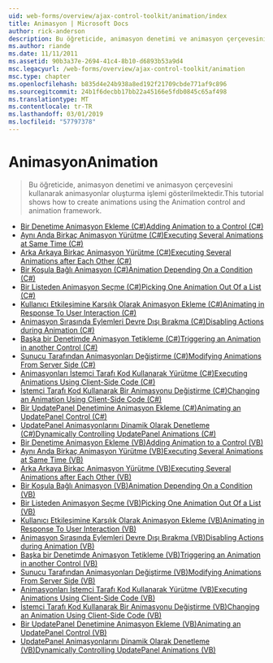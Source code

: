 ```yaml
---
uid: web-forms/overview/ajax-control-toolkit/animation/index
title: Animasyon | Microsoft Docs
author: rick-anderson
description: Bu öğreticide, animasyon denetimi ve animasyon çerçevesini kullanarak animasyonlar oluşturma işlemi gösterilmektedir.
ms.author: riande
ms.date: 11/11/2011
ms.assetid: 90b3a37e-2694-41c4-8b10-d6893b53a9d4
msc.legacyurl: /web-forms/overview/ajax-control-toolkit/animation
msc.type: chapter
ms.openlocfilehash: b835d4e24b938a8ed192f21709cbde771af9c896
ms.sourcegitcommit: 24b1f6decbb17bb22a45166e5fdb0845c65af498
ms.translationtype: MT
ms.contentlocale: tr-TR
ms.lasthandoff: 03/01/2019
ms.locfileid: "57797378"
---
```

<a name="animation"></a><span data-ttu-id="aa5a0-103">Animasyon</span><span class="sxs-lookup"><span data-stu-id="aa5a0-103">Animation</span></span>
====================
> <span data-ttu-id="aa5a0-104">Bu öğreticide, animasyon denetimi ve animasyon çerçevesini kullanarak animasyonlar oluşturma işlemi gösterilmektedir.</span><span class="sxs-lookup"><span data-stu-id="aa5a0-104">This tutorial shows how to create animations using the Animation control and animation framework.</span></span>


- [<span data-ttu-id="aa5a0-105">Bir Denetime Animasyon Ekleme (C#)</span><span class="sxs-lookup"><span data-stu-id="aa5a0-105">Adding Animation to a Control (C#)</span></span>](adding-animation-to-a-control-cs.md)
- [<span data-ttu-id="aa5a0-106">Aynı Anda Birkaç Animasyon Yürütme (C#)</span><span class="sxs-lookup"><span data-stu-id="aa5a0-106">Executing Several Animations at Same Time (C#)</span></span>](executing-several-animations-at-the-same-time-cs.md)
- [<span data-ttu-id="aa5a0-107">Arka Arkaya Birkaç Animasyon Yürütme (C#)</span><span class="sxs-lookup"><span data-stu-id="aa5a0-107">Executing Several Animations after Each Other (C#)</span></span>](executing-several-animations-after-each-other-cs.md)
- [<span data-ttu-id="aa5a0-108">Bir Koşula Bağlı Animasyon (C#)</span><span class="sxs-lookup"><span data-stu-id="aa5a0-108">Animation Depending On a Condition (C#)</span></span>](animation-depending-on-a-condition-cs.md)
- [<span data-ttu-id="aa5a0-109">Bir Listeden Animasyon Seçme (C#)</span><span class="sxs-lookup"><span data-stu-id="aa5a0-109">Picking One Animation Out Of a List (C#)</span></span>](picking-one-animation-out-of-a-list-cs.md)
- [<span data-ttu-id="aa5a0-110">Kullanıcı Etkileşimine Karşılık Olarak Animasyon Ekleme (C#)</span><span class="sxs-lookup"><span data-stu-id="aa5a0-110">Animating in Response To User Interaction (C#)</span></span>](animating-in-response-to-user-interaction-cs.md)
- [<span data-ttu-id="aa5a0-111">Animasyon Sırasında Eylemleri Devre Dışı Bırakma (C#)</span><span class="sxs-lookup"><span data-stu-id="aa5a0-111">Disabling Actions during Animation (C#)</span></span>](disabling-actions-during-animation-cs.md)
- [<span data-ttu-id="aa5a0-112">Başka bir Denetimde Animasyon Tetikleme (C#)</span><span class="sxs-lookup"><span data-stu-id="aa5a0-112">Triggering an Animation in another Control (C#)</span></span>](triggering-an-animation-in-another-control-cs.md)
- [<span data-ttu-id="aa5a0-113">Sunucu Tarafından Animasyonları Değiştirme (C#)</span><span class="sxs-lookup"><span data-stu-id="aa5a0-113">Modifying Animations From Server Side (C#)</span></span>](modifying-animations-from-the-server-side-cs.md)
- [<span data-ttu-id="aa5a0-114">Animasyonları İstemci Tarafı Kod Kullanarak Yürütme (C#)</span><span class="sxs-lookup"><span data-stu-id="aa5a0-114">Executing Animations Using Client-Side Code (C#)</span></span>](executing-animations-using-client-side-code-cs.md)
- [<span data-ttu-id="aa5a0-115">İstemci Tarafı Kod Kullanarak Bir Animasyonu Değiştirme (C#)</span><span class="sxs-lookup"><span data-stu-id="aa5a0-115">Changing an Animation Using Client-Side Code (C#)</span></span>](changing-an-animation-using-client-side-code-cs.md)
- [<span data-ttu-id="aa5a0-116">Bir UpdatePanel Denetimine Animasyon Ekleme (C#)</span><span class="sxs-lookup"><span data-stu-id="aa5a0-116">Animating an UpdatePanel Control (C#)</span></span>](animating-an-updatepanel-control-cs.md)
- [<span data-ttu-id="aa5a0-117">UpdatePanel Animasyonlarını Dinamik Olarak Denetleme (C#)</span><span class="sxs-lookup"><span data-stu-id="aa5a0-117">Dynamically Controlling UpdatePanel Animations (C#)</span></span>](dynamically-controlling-updatepanel-animations-cs.md)
- [<span data-ttu-id="aa5a0-118">Bir Denetime Animasyon Ekleme (VB)</span><span class="sxs-lookup"><span data-stu-id="aa5a0-118">Adding Animation to a Control (VB)</span></span>](adding-animation-to-a-control-vb.md)
- [<span data-ttu-id="aa5a0-119">Aynı Anda Birkaç Animasyon Yürütme (VB)</span><span class="sxs-lookup"><span data-stu-id="aa5a0-119">Executing Several Animations at Same Time (VB)</span></span>](executing-several-animations-at-the-same-time-vb.md)
- [<span data-ttu-id="aa5a0-120">Arka Arkaya Birkaç Animasyon Yürütme (VB)</span><span class="sxs-lookup"><span data-stu-id="aa5a0-120">Executing Several Animations after Each Other (VB)</span></span>](executing-several-animations-after-each-other-vb.md)
- [<span data-ttu-id="aa5a0-121">Bir Koşula Bağlı Animasyon (VB)</span><span class="sxs-lookup"><span data-stu-id="aa5a0-121">Animation Depending On a Condition (VB)</span></span>](animation-depending-on-a-condition-vb.md)
- [<span data-ttu-id="aa5a0-122">Bir Listeden Animasyon Seçme (VB)</span><span class="sxs-lookup"><span data-stu-id="aa5a0-122">Picking One Animation Out Of a List (VB)</span></span>](picking-one-animation-out-of-a-list-vb.md)
- [<span data-ttu-id="aa5a0-123">Kullanıcı Etkileşimine Karşılık Olarak Animasyon Ekleme (VB)</span><span class="sxs-lookup"><span data-stu-id="aa5a0-123">Animating in Response To User Interaction (VB)</span></span>](animating-in-response-to-user-interaction-vb.md)
- [<span data-ttu-id="aa5a0-124">Animasyon Sırasında Eylemleri Devre Dışı Bırakma (VB)</span><span class="sxs-lookup"><span data-stu-id="aa5a0-124">Disabling Actions during Animation (VB)</span></span>](disabling-actions-during-animation-vb.md)
- [<span data-ttu-id="aa5a0-125">Başka bir Denetimde Animasyon Tetikleme (VB)</span><span class="sxs-lookup"><span data-stu-id="aa5a0-125">Triggering an Animation in another Control (VB)</span></span>](triggering-an-animation-in-another-control-vb.md)
- [<span data-ttu-id="aa5a0-126">Sunucu Tarafından Animasyonları Değiştirme (VB)</span><span class="sxs-lookup"><span data-stu-id="aa5a0-126">Modifying Animations From Server Side (VB)</span></span>](modifying-animations-from-the-server-side-vb.md)
- [<span data-ttu-id="aa5a0-127">Animasyonları İstemci Tarafı Kod Kullanarak Yürütme (VB)</span><span class="sxs-lookup"><span data-stu-id="aa5a0-127">Executing Animations Using Client-Side Code (VB)</span></span>](executing-animations-using-client-side-code-vb.md)
- [<span data-ttu-id="aa5a0-128">İstemci Tarafı Kod Kullanarak Bir Animasyonu Değiştirme (VB)</span><span class="sxs-lookup"><span data-stu-id="aa5a0-128">Changing an Animation Using Client-Side Code (VB)</span></span>](changing-an-animation-using-client-side-code-vb.md)
- [<span data-ttu-id="aa5a0-129">Bir UpdatePanel Denetimine Animasyon Ekleme (VB)</span><span class="sxs-lookup"><span data-stu-id="aa5a0-129">Animating an UpdatePanel Control (VB)</span></span>](animating-an-updatepanel-control-vb.md)
- [<span data-ttu-id="aa5a0-130">UpdatePanel Animasyonlarını Dinamik Olarak Denetleme (VB)</span><span class="sxs-lookup"><span data-stu-id="aa5a0-130">Dynamically Controlling UpdatePanel Animations (VB)</span></span>](dynamically-controlling-updatepanel-animations-vb.md)

